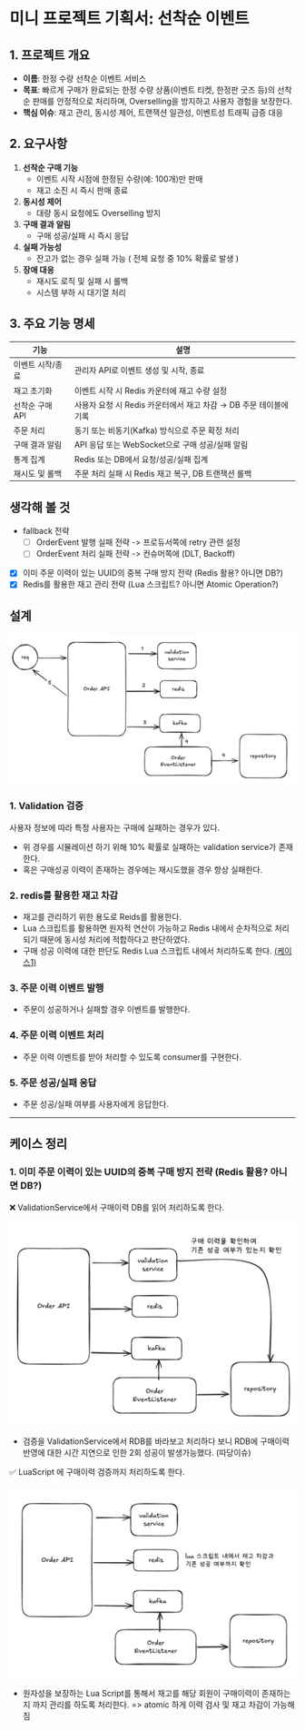 # 미니 프로젝트 기획서: 선착순 이벤트

## 1. 프로젝트 개요
- **이름**: 한정 수량 선착순 이벤트 서비스
- **목표**: 빠르게 구매가 완료되는 한정 수량 상품(이벤트 티켓, 한정판 굿즈 등)의 선착순 판매를 안정적으로 처리하며, Overselling을 방지하고 사용자 경험을 보장한다.
- **핵심 이슈**: 재고 관리, 동시성 제어, 트랜잭션 일관성, 이벤트성 트래픽 급증 대응

## 2. 요구사항
1. **선착순 구매 기능**
   - 이벤트 시작 시점에 한정된 수량(예: 100개)만 판매
   - 재고 소진 시 즉시 판매 종료
2. **동시성 제어**
   - 대량 동시 요청에도 Overselling 방지
3. **구매 결과 알림**
   - 구매 성공/실패 시 즉시 응답
4. **실패 가능성**
   - 잔고가 없는 경우 실패 가능 ( 전체 요청 중 10% 확률로 발생 )
5. **장애 대응**
   - 재시도 로직 및 실패 시 롤백
   - 시스템 부하 시 대기열 처리

## 3. 주요 기능 명세
| 기능                  | 설명                                                                 |
|---------------------|--------------------------------------------------------------------|
| 이벤트 시작/종료       | 관리자 API로 이벤트 생성 및 시작, 종료                                |
| 재고 초기화            | 이벤트 시작 시 Redis 카운터에 재고 수량 설정                           |
| 선착순 구매 API        | 사용자 요청 시 Redis 카운터에서 재고 차감 → DB 주문 테이블에 기록       |
| 주문 처리             | 동기 또는 비동기(Kafka) 방식으로 주문 확정 처리                         |
| 구매 결과 알림         | API 응답 또는 WebSocket으로 구매 성공/실패 알림                        |
| 통계 집계             | Redis 또는 DB에서 요청/성공/실패 집계                                 |
| 재시도 및 롤백         | 주문 처리 실패 시 Redis 재고 복구, DB 트랜잭션 롤백                      |


## 생각해 볼 것
- fallback 전략
  - [ ] OrderEvent 발행 실패 전략 -> 프로듀서쪽에 retry 관련 설정
  - [ ] OrderEvent 처리 실패 전략 -> 컨슈머쪽에 (DLT, Backoff)
- [x] 이미 주문 이력이 있는 UUID의 중복 구매 방지 전략 (Redis 활용? 아니면 DB?)
- [x] Redis를 활용한 재고 관리 전략 (Lua 스크립트? 아니면 Atomic Operation?)

##  설계
![img.png](image/img.png)
### 1. Validation 검증
사용자 정보에 따라 특정 사용자는 구매에 실패하는 경우가 있다.
  - 위 경우를 시뮬레이션 하기 위해 10% 확률로 실패하는 validation service가 존재한다.
  - 혹은 구매성공 이력이 존재하는 경우에는 재시도했을 경우 항상 실패한다.

### 2. redis를 활용한 재고 차감
- 재고를 관리하기 위한 용도로 Reids를 활용한다.
- Lua 스크립트를 활용하면 원자적 연산이 가능하고 Redis 내에서 순차적으로 처리되기 때문에 동시성 처리에 적합하다고 판단하였다.
- 구매 성공 이력에 대한 판단도 Redis Lua 스크립트 내에서 처리하도록 한다. [(케이스1)](#1-이미-주문-이력이-있는-uuid의-중복-구매-방지-전략-redis-활용-아니면-db)

### 3. 주문 이력 이벤트 발행
- 주문이 성공하거나 실패할 경우 이벤트를 발행한다.

### 4.  주문 이력 이벤트 처리
- 주문 이력 이벤트를 받아 처리할 수 있도록 consumer를 구현한다.

### 5. 주문 성공/실패 응답
- 주문 성공/실패 여부를 사용자에게 응답한다.


---

## 케이스 정리

### 1. 이미 주문 이력이 있는 UUID의 중복 구매 방지 전략 (Redis 활용? 아니면 DB?)
❌ ValidationService에서 구매이력 DB를 읽어 처리하도록 한다.

![img_1.png](image/img_1.png)
- 검증을 ValidationService에서 RDB를 바라보고 처리하다 보니 RDB에 구매이력 반영에 대한 시간 지연으로 인한 2회 성공이 발생가능했다. (따당이슈)


✅ LuaScript 에 구매이력 검증까지 처리하도록 한다.

![img.png](image/img_2.png)
- 원자성을 보장하는 Lua Script를 통해서 재고를 해당 회원이 구매이력이 존재하는지 까지 관리를 하도록 처리한다. => atomic 하게 이력 검사 및 재고 차감이 가능해짐

